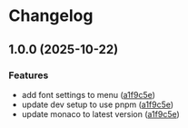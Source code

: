 # Changelog

## 1.0.0 (2025-10-22)


### Features

* add font settings to menu ([a1f9c5e](https://github.com/AbysmalBiscuit/obsidian-vscode-editor/commit/a1f9c5ee89edf44299887cd8ddb727254aa4bdff))
* update dev setup to use pnpm ([a1f9c5e](https://github.com/AbysmalBiscuit/obsidian-vscode-editor/commit/a1f9c5ee89edf44299887cd8ddb727254aa4bdff))
* update monaco to latest version ([a1f9c5e](https://github.com/AbysmalBiscuit/obsidian-vscode-editor/commit/a1f9c5ee89edf44299887cd8ddb727254aa4bdff))
